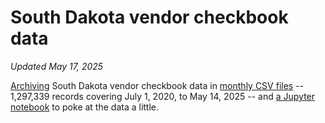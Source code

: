 # South Dakota vendor checkbook data
_Updated May 17, 2025_

[Archiving](get_latest_data.py) South Dakota vendor checkbook data in [monthly CSV files](data) -- 1,297,339 records covering July 1, 2020, to May 14, 2025 -- and [a Jupyter notebook](Analyze%20checkbook%20data.ipynb) to poke at the data a little.
